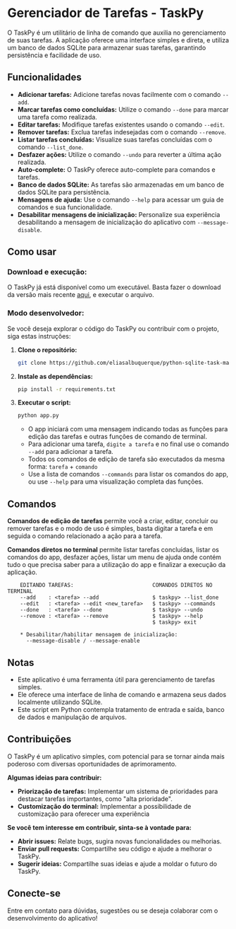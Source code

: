 <!--
title: 'README: Gerenciador de Tarefas - TaskPy'
author: 'Elias Albuquerque'
created: '2024-08-03'
update: '2024-08-04'
-->


# Gerenciador de Tarefas - TaskPy

O TaskPy é um utilitário de linha de comando que auxilia no gerenciamento de 
suas tarefas. A aplicação oferece uma interface simples e direta, e utiliza um 
banco de dados SQLite para armazenar suas tarefas, garantindo persistência e 
facilidade de uso.

## Funcionalidades

* **Adicionar tarefas:** Adicione tarefas novas facilmente com o comando 
  `--add`.
* **Marcar tarefas como concluídas:** Utilize o comando `--done` para marcar 
  uma tarefa como realizada.
* **Editar tarefas:** Modifique tarefas existentes usando o comando `--edit`.
* **Remover tarefas:** Exclua tarefas indesejadas com o comando `--remove`.
* **Listar tarefas concluídas:** Visualize suas tarefas concluídas com o 
  comando `--list_done`.
* **Desfazer ações:** Utilize o comando `--undo` para reverter a última ação 
  realizada.
* **Auto-complete:** O TaskPy oferece auto-complete para comandos e tarefas.
* **Banco de dados SQLite:** As tarefas são armazenadas em um banco de dados 
  SQLite para persistência.
* **Mensagens de ajuda:** Use o comando `--help` para acessar um guia de 
  comandos e sua funcionalidade.
* **Desabilitar mensagens de inicialização:** Personalize sua experiência 
  desabilitando a mensagem de inicialização do aplicativo com 
  `--message-disable`. 

## Como usar

### Download e execução:

O TaskPy já está disponível como um executável. 
Basta fazer o download da versão mais recente 
[aqui](https://github.com/eliasalbuquerque/python-sqlite-task-manager/download/), 
e executar o arquivo.

### Modo desenvolvedor:

Se você deseja explorar o código do TaskPy ou contribuir com o projeto, siga 
estas instruções:

1. **Clone o repositório:**
   ```bash
   git clone https://github.com/eliasalbuquerque/python-sqlite-task-manager
   ```

2. **Instale as dependências:**
   ```bash
   pip install -r requirements.txt
   ```

3. **Executar o script:**
   ```bash
   python app.py
   ```
   * O app iniciará com uma mensagem indicando todas as funções para edição das 
     tarefas e outras funções de comando de terminal.
   * Para adicionar uma tarefa, `digite a tarefa` e no final use o comando 
     `--add` para adicionar a tarefa.
   * Todos os comandos de edição de tarefa são executados da mesma forma:
     `tarefa` + `comando`
   * Use a lista de comandos `--commands` para listar os comandos do app, ou 
     use `--help` para uma visualização completa das funções.

## Comandos

**Comandos de edição de tarefas** permite você a criar, editar, concluir ou 
remover tarefas e o modo de uso é simples, basta digitar a tarefa e em seguida 
o comando relacionado a ação para a tarefa.

**Comandos diretos no terminal** permite listar tarefas concluídas, listar os 
comandos do app, desfazer ações, listar um menu de ajuda onde contém tudo o que 
precisa saber para a utilização do app e finalizar a execução da aplicação.

```
    EDITANDO TAREFAS:                         COMANDOS DIRETOS NO TERMINAL
    --add    : <tarefa> --add                 $ taskpy> --list_done
    --edit   : <tarefa> --edit <new_tarefa>   $ taskpy> --commands 
    --done   : <tarefa> --done                $ taskpy> --undo 
    --remove : <tarefa> --remove              $ taskpy> --help 
                                              $ taskpy> exit

    * Desabilitar/habilitar mensagem de inicialização:
      --message-disable / --message-enable
```

## Notas

* Este aplicativo é uma ferramenta útil para gerenciamento de tarefas simples.
* Ele oferece uma interface de linha de comando e armazena seus dados 
  localmente utilizando SQLite.
* Este script em Python contempla tratamento de entrada e saída, banco de dados 
  e manipulação de arquivos.

## Contribuições

O TaskPy é um aplicativo simples, com potencial para se tornar ainda mais 
poderoso com diversas oportunidades de aprimoramento.

**Algumas ideias para contribuir:**

* **Priorização de tarefas:** Implementar um sistema de prioridades para 
  destacar tarefas importantes, como "alta prioridade".
* **Customização do terminal:** Implementar a possibilidade de customização 
  para oferecer uma experiência 

**Se você tem interesse em contribuir, sinta-se à vontade para:**

* **Abrir issues:** Relate bugs, sugira novas funcionalidades ou melhorias.
* **Enviar pull requests:** Compartilhe seu código e ajude a melhorar o TaskPy.
* **Sugerir ideias:** Compartilhe suas ideias e ajude a moldar o futuro do 
  TaskPy.

## Conecte-se

Entre em contato para dúvidas, sugestões ou se deseja colaborar com o 
desenvolvimento do aplicativo!
